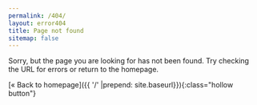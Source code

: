 ```yaml
---
permalink: /404/
layout: error404
title: Page not found
sitemap: false
---
```


Sorry, but the page you are looking for has not been found. Try checking the URL for errors or return to the homepage.

[« Back to homepage]({{ '/' |prepend: site.baseurl}}){:class="hollow button"}